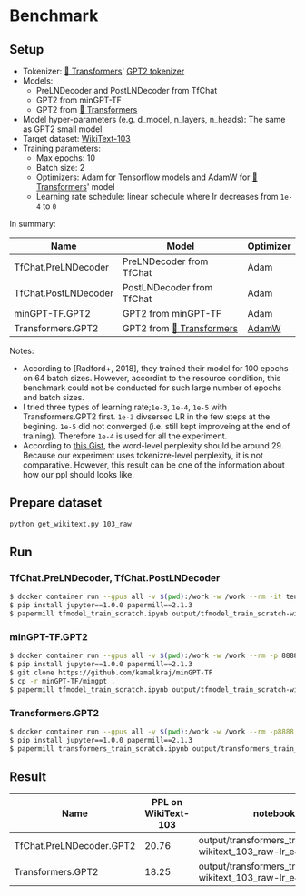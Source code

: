 # Benchmark

## Setup

* Tokenizer: [🤗 Transformers](https://github.com/huggingface/transformers)' [GPT2 tokenizer](https://huggingface.co/transformers/model_doc/gpt2.html#gpt2tokenizer)
* Models:
  * PreLNDecoder and PostLNDecoder from TfChat
  * GPT2 from minGPT-TF
  * GPT2 from [🤗 Transformers](https://github.com/huggingface/transformers)
* Model hyper-parameters (e.g. d_model, n_layers, n_heads): The same as GPT2 small model
* Target dataset: [WikiText-103](https://blog.einstein.ai/the-wikitext-long-term-dependency-language-modeling-dataset/)
* Training parameters:
  * Max epochs: 10
  * Batch size: 2
  * Optimizers: Adam for Tensorflow models and AdamW for [🤗 Transformers](https://github.com/huggingface/transformers)' model
  * Learning rate schedule: linear schedule where lr decreases from `1e-4` to `0`

In summary:

| Name | Model | Optimizer |
| --- | --- | --- |
| TfChat.PreLNDecoder | PreLNDecoder from TfChat | Adam |
| TfChat.PostLNDecoder | PostLNDecoder from TfChat | Adam |
| minGPT-TF.GPT2 | GPT2 from minGPT-TF | Adam |
| Transformers.GPT2 | GPT2 from [🤗 Transformers](https://github.com/huggingface/transformers) | [AdamW](https://huggingface.co/transformers/main_classes/optimizer_schedules.html#adamw-pytorch) |

Notes:

* According to [Radford+, 2018], they trained their model for 100 epochs on 64 batch sizes. However, accordint to the resource condition, this benchmark could not be conducted for such large number of epochs and batch sizes.
* I tried three types of learning rate;`1e-3`, `1e-4`, `1e-5` with Transformers.GPT2 first. `1e-3` divsersed LR in the few steps at the begining. `1e-5` did not converged (i.e. still kept improveing at the end of training). Therefore `1e-4` is used for all the experiment.
* According to [this Gist](https://gist.github.com/thomwolf/ca135416a30ea387aa20edaa9b21f0ed), the word-level perplexity should be around 29. Because our experiment uses tokenizre-level perplexity, it is not comparative. However, this result can be one of the information about how our ppl should looks like. 

## Prepare dataset

```sh
python get_wikitext.py 103_raw
```

## Run

### TfChat.PreLNDecoder, TfChat.PostLNDecoder

```sh
$ docker container run --gpus all -v $(pwd):/work -w /work --rm -it tensorflow/tensorflow:2.3.1-gpu
$ pip install jupyter==1.0.0 papermill==2.1.3
$ papermill tfmodel_train_scratch.ipynb output/tfmodel_train_scratch-wikitext_103_raw-pre_ln-lr_e4.ipynb -p save_model_dir tfchat_model-lr_e4
```

### minGPT-TF.GPT2

```sh
$ docker container run --gpus all -v $(pwd):/work -w /work --rm -p 8888:8888 -it tensorflow/tensorflow:2.3.1-gpu
$ pip install jupyter==1.0.0 papermill==2.1.3
$ git clone https://github.com/kamalkraj/minGPT-TF
$ cp -r minGPT-TF/mingpt .
$ papermill tfmodel_train_scratch.ipynb output/tfmodel_train_scratch-wikitext_103_raw-min_gpt.ipynb -p train_file wikitext-103-raw/wiki.train.raw -p valid_file wikitext-103-raw/wiki.valid.raw -p epochs 20 -p model_type min_gpt
```

### Transformers.GPT2

```sh
$ docker container run --gpus all -v $(pwd):/work -w /work --rm -p8888:8888 -it pytorch/pytorch:1.6.0-cuda10.1-cudnn7-devel
$ pip install jupyter==1.0.0 papermill==2.1.3
$ papermill transformers_train_scratch.ipynb output/transformers_train_scratch-wikitext_103_raw-lr_e4.ipynb -p output_dir transformers_output-lr_e4
```


## Result

| Name | PPL on WikiText-103 | notebook |
| --- | --- | --- |
| TfChat.PreLNDecoder.GPT2 | 20.76 | output/transformers_train_scratch-wikitext_103_raw-lr_e4.ipynb |
| Transformers.GPT2 | 18.25 | output/transformers_train_scratch-wikitext_103_raw-lr_e4.ipynb |
